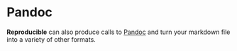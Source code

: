 # Pandoc

**Reproducible** can also produce calls to [Pandoc](https://pandoc.org) and turn your markdown file into a variety of other formats.

